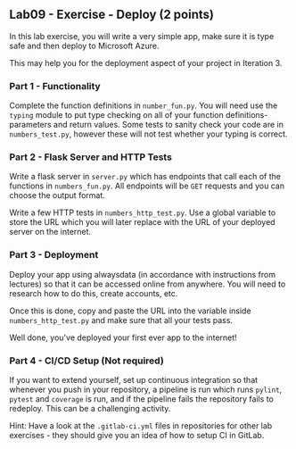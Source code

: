 ## Lab09 - Exercise - Deploy (2 points)

In this lab exercise, you will write a very simple app, make sure it is type safe and then deploy to Microsoft Azure.

This may help you for the deployment aspect of your project in Iteration 3.

### Part 1 - Functionality

Complete the function definitions in `number_fun.py`. You will need use the `typing` module to put type checking on all of your function definitions- parameters and return values. Some tests to sanity check your code are in `numbers_test.py`, however these will not test whether your typing is correct.

### Part 2 - Flask Server and HTTP Tests

Write a flask server in `server.py` which has endpoints that call each of the functions in `numbers_fun.py`. All endpoints will be `GET` requests and you can choose the output format.

Write a few HTTP tests in `numbers_http_test.py`. Use a global variable to store the URL which you will later replace with the URL of your deployed server on the internet.

### Part 3 - Deployment

Deploy your app using alwaysdata (in accordance with instructions from lectures) so that it can be accessed online from anywhere. You will need to research how to do this, create accounts, etc.

Once this is done, copy and paste the URL into the variable inside `numbers_http_test.py` and make sure that all your tests pass.

Well done, you've deployed your first ever app to the internet!

### Part 4 - CI/CD Setup (Not required)

If you want to extend yourself, set up continuous integration so that whenever you push in your repository, a pipeline is run which runs `pylint`, `pytest` and `coverage` is run, and if the pipeline fails the repository fails to redeploy. This can be a challenging activity.

Hint: Have a look at the `.gitlab-ci.yml` files in repositories for other lab exercises - they should give you an idea of how to setup CI in GitLab.
